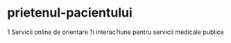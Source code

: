 # prietenul-pacientului
1 Servicii online de orientare ?i interac?iune pentru servicii medicale publice 